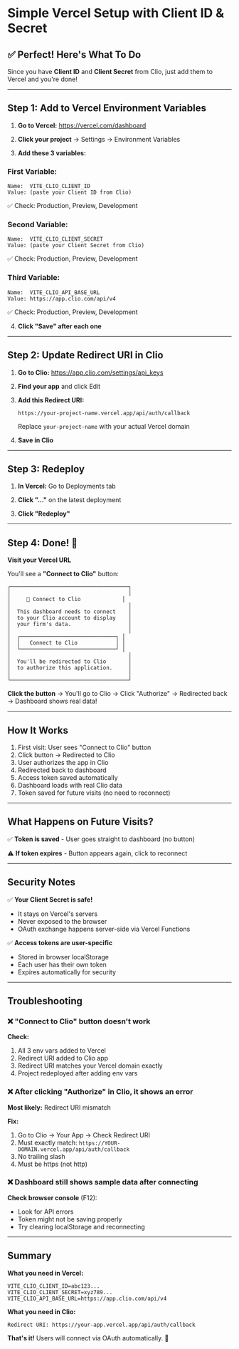 # Simple Vercel Setup with Client ID & Secret

## ✅ Perfect! Here's What To Do

Since you have **Client ID** and **Client Secret** from Clio, just add them to Vercel and you're done!

---

## Step 1: Add to Vercel Environment Variables

1. **Go to Vercel:** https://vercel.com/dashboard

2. **Click your project** → Settings → Environment Variables

3. **Add these 3 variables:**

### First Variable:
```
Name:  VITE_CLIO_CLIENT_ID
Value: (paste your Client ID from Clio)
```
✅ Check: Production, Preview, Development

### Second Variable:
```
Name:  VITE_CLIO_CLIENT_SECRET
Value: (paste your Client Secret from Clio)
```
✅ Check: Production, Preview, Development

### Third Variable:
```
Name:  VITE_CLIO_API_BASE_URL
Value: https://app.clio.com/api/v4
```
✅ Check: Production, Preview, Development

4. **Click "Save" after each one**

---

## Step 2: Update Redirect URI in Clio

1. **Go to Clio:** https://app.clio.com/settings/api_keys

2. **Find your app** and click Edit

3. **Add this Redirect URI:**
   ```
   https://your-project-name.vercel.app/api/auth/callback
   ```
   Replace `your-project-name` with your actual Vercel domain

4. **Save in Clio**

---

## Step 3: Redeploy

1. **In Vercel:** Go to Deployments tab

2. **Click "..."** on the latest deployment

3. **Click "Redeploy"**

---

## Step 4: Done! 🎉

**Visit your Vercel URL**

You'll see a **"Connect to Clio"** button:

```
┌─────────────────────────────────────┐
│                                     │
│     🔐 Connect to Clio             │
│                                     │
│  This dashboard needs to connect    │
│  to your Clio account to display    │
│  your firm's data.                  │
│                                     │
│  ┌──────────────────────────────┐ │
│  │   Connect to Clio            │ │
│  └──────────────────────────────┘ │
│                                     │
│  You'll be redirected to Clio       │
│  to authorize this application.     │
│                                     │
└─────────────────────────────────────┘
```

**Click the button** → You'll go to Clio → Click "Authorize" → Redirected back → Dashboard shows real data!

---

## How It Works

1. First visit: User sees "Connect to Clio" button
2. Click button → Redirected to Clio
3. User authorizes the app in Clio
4. Redirected back to dashboard
5. Access token saved automatically
6. Dashboard loads with real Clio data
7. Token saved for future visits (no need to reconnect)

---

## What Happens on Future Visits?

✅ **Token is saved** - User goes straight to dashboard (no button)

⚠️ **If token expires** - Button appears again, click to reconnect

---

## Security Notes

✅ **Your Client Secret is safe!**
- It stays on Vercel's servers
- Never exposed to the browser
- OAuth exchange happens server-side via Vercel Functions

✅ **Access tokens are user-specific**
- Stored in browser localStorage
- Each user has their own token
- Expires automatically for security

---

## Troubleshooting

### ❌ "Connect to Clio" button doesn't work

**Check:**
1. All 3 env vars added to Vercel
2. Redirect URI added to Clio app
3. Redirect URI matches your Vercel domain exactly
4. Project redeployed after adding env vars

### ❌ After clicking "Authorize" in Clio, it shows an error

**Most likely:** Redirect URI mismatch

**Fix:**
1. Go to Clio → Your App → Check Redirect URI
2. Must exactly match: `https://YOUR-DOMAIN.vercel.app/api/auth/callback`
3. No trailing slash
4. Must be https (not http)

### ❌ Dashboard still shows sample data after connecting

**Check browser console** (F12):
- Look for API errors
- Token might not be saving properly
- Try clearing localStorage and reconnecting

---

## Summary

**What you need in Vercel:**
```
VITE_CLIO_CLIENT_ID=abc123...
VITE_CLIO_CLIENT_SECRET=xyz789...
VITE_CLIO_API_BASE_URL=https://app.clio.com/api/v4
```

**What you need in Clio:**
```
Redirect URI: https://your-app.vercel.app/api/auth/callback
```

**That's it!** Users will connect via OAuth automatically. 🚀
